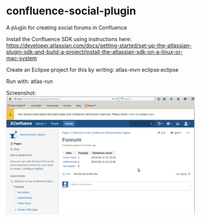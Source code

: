 # confluence-social-plugin
A plugin for creating social forums in Confluence

Install the Confluence SDK using instructions here: https://developer.atlassian.com/docs/getting-started/set-up-the-atlassian-plugin-sdk-and-build-a-project/install-the-atlassian-sdk-on-a-linux-or-mac-system

Create an Eclipse project for this by writing: atlas-mvn eclipse:eclipse

Run with: atlas-run

Screenshot:
![Screenshot](https://github.com/keskival/confluence-social-plugin/raw/master/sample.png "Screenshot")

